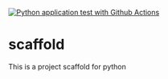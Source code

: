 [![Python application test with Github Actions](https://github.com/p3rsonal/scaffold/actions/workflows/pythonapp.yml/badge.svg)](https://github.com/p3rsonal/scaffold/actions/workflows/pythonapp.yml)

# scaffold
This is a project scaffold for python
